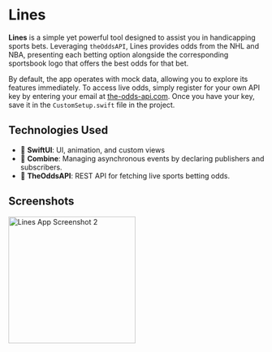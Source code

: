 # Lines

**Lines** is a simple yet powerful tool designed to assist you in handicapping sports bets. Leveraging `theOddsAPI`, Lines provides odds from the NHL and NBA, presenting each betting option alongside the corresponding sportsbook logo that offers the best odds for that bet.

By default, the app operates with mock data, allowing you to explore its features immediately. To access live odds, simply register for your own API key by entering your email at [the-odds-api.com](https://the-odds-api.com/#get-access). Once you have your key, save it in the `CustomSetup.swift` file in the project.

## Technologies Used
- 📱 **SwiftUI**: UI, animation, and custom views
- 🚰 **Combine**: Managing asynchronous events by declaring publishers and subscribers.
- 🏀 **TheOddsAPI**: REST API for fetching live sports betting odds.

## Screenshots
<p float="left">
  <img src="https://github.com/breakphast/lines/assets/59259755/b9e9bf49-182b-4b3f-96df-19e23b9a9680" width="250" alt="Lines App Screenshot 2"/>
</p>
